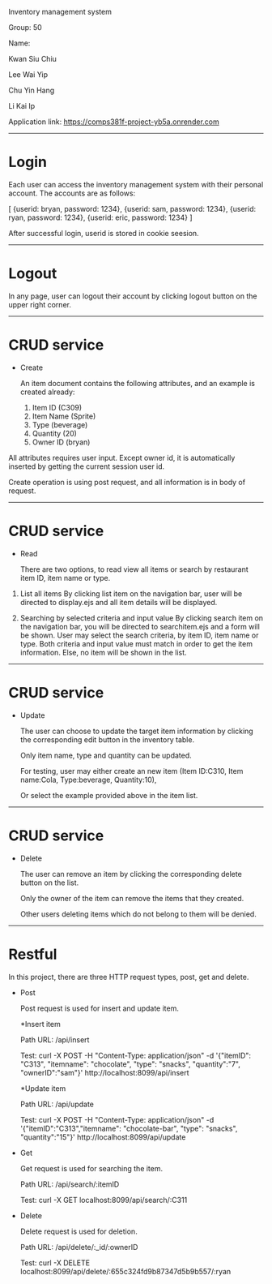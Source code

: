 Inventory management system

Group: 50

Name:

Kwan Siu Chiu

Lee Wai Yip

Chu Yin Hang

Li Kai Ip


Application link: https://comps381f-project-yb5a.onrender.com

********************************************
# Login
Each user can access the inventory management system with their personal account.
The accounts are as follows:

[
	{userid: bryan, password: 1234},
	{userid: sam, password: 1234},
	{userid: ryan, password: 1234},
	{userid: eric, password: 1234}
]

After successful login, userid is stored in cookie seesion.

********************************************
# Logout
In any page, user can logout their account by clicking logout button on the upper right corner.

********************************************
# CRUD service
- Create
  
	An item document contains the following attributes, and an example is created already: 
	1)	Item ID (C309)
	2)	Item Name (Sprite)
	3)	Type (beverage)
	4)	Quantity (20)
	5)	Owner ID (bryan)

All attributes requires user input. Except owner id, it is automatically inserted by getting the current session user id.

Create operation is using post request, and all information is in body of request.

********************************************
# CRUD service
- Read

  There are two options, to read view all items or search by restaurant item ID, item name or type.

1) List all items
	By clicking list item on the navigation bar, user will be directed to display.ejs and all item details will be displayed.

2) Searching by selected criteria and input value
	By clicking search item on the navigation bar, you will be directed to searchitem.ejs and a form will be shown.
	User may select the search criteria, by item ID, item name or type.
	Both criteria and input value must match in order to get the item information.
	Else, no item will be shown in the list.

********************************************
# CRUD service
- Update

	The user can choose to update the target item information by clicking the corresponding edit button in the inventory table.

	Only item name, type and quantity can be updated. 

	For testing, user may either create an new item (Item ID:C310, Item name:Cola, Type:beverage, Quantity:10),

	Or select the example provided above in the item list.

********************************************
# CRUD service
- Delete

	The user can remove an item by clicking the corresponding delete button on the list.

	Only the owner of the item can remove the items that they created.

	Other users deleting items which do not belong to them will be denied.

********************************************
# Restful
In this project, there are three HTTP request types, post, get and delete.
- Post

	Post request is used for insert and update item.

	*Insert item
  
	Path URL: /api/insert

	Test: curl -X POST -H "Content-Type: application/json" -d '{"itemID": "C313", "itemname": "chocolate", "type": "snacks", "quantity":"7", "ownerID":"sam"}' http://localhost:8099/api/insert

	*Update item
  
  	Path URL: /api/update
  
  	Test: curl -X POST -H "Content-Type: application/json" -d '{"itemID":"C313","itemname": "chocolate-bar", "type": "snacks", "quantity":"15"}' http://localhost:8099/api/update

- Get

	Get request is used for searching the item.

	Path URL: /api/search/:itemID

	Test: curl -X GET localhost:8099/api/search/:C311

- Delete

	Delete request is used for deletion.

	Path URL: /api/delete/:_id/:ownerID

	Test: curl -X DELETE localhost:8099/api/delete/:655c324fd9b87347d5b9b557/:ryan

